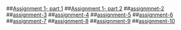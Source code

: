 ##[Assignment 1- part 1](https://github.com/Chethan113/AIML-4/blob/main/assignmnet01%20part%201.ipynb)
##[Assignment 1- part 2](https://github.com/Chethan113/AIML-4/blob/main/assignment1_%20part2%20.ipynb)
##[assignmnet-2](https://github.com/Chethan113/AIML-4/blob/main/Assingment-02.ipynb)
##[assignment-3](https://github.com/Chethan113/AIML-4/blob/main/assignment-03.ipynb)
##[assignment-4](https://github.com/Chethan113/AIML-4/blob/main/Assignment-04.ipynb)
##[assignment-5](https://github.com/Chethan113/AIML-4/blob/main/Assignment_05.ipynb)
##[assignment-6](https://github.com/Chethan113/AIML-4/blob/main/Assignment_06.ipynb)
##[assignment-7](https://github.com/Chethan113/AIML-4/blob/main/Assignment_07.ipynb)
##[assignment-8](https://github.com/Chethan113/AIML-4/blob/main/Assignment-08.ipynb)
##[assignment-9](https://github.com/Chethan113/AIML-4/blob/main/Assignment_09.ipynb)
##[assignment-10](https://github.com/Chethan113/AIML-4/blob/main/Assignment_10.ipynb)

